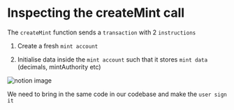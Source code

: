 # Inspecting the createMint call

The `createMint` function sends a `transaction` with 2 `instructions`

1.  Create a fresh `mint account`

2.  Initialise data inside the `mint account` such that it stores `mint data` (decimals, mintAuthority etc)

![notion image](https://www.notion.so/image/https%3A%2F%2Fprod-files-secure.s3.us-west-2.amazonaws.com%2F085e8ad8-528e-47d7-8922-a23dc4016453%2Ffa311463-2af3-437e-b692-f085cc41baa3%2FScreenshot_2024-09-06_at_4.23.10_PM.png?table=block&id=2b24073c-b3b1-46ae-bb53-35f03eb836a2&cache=v2)

We need to bring in the same code in our codebase and make the `user sign it`